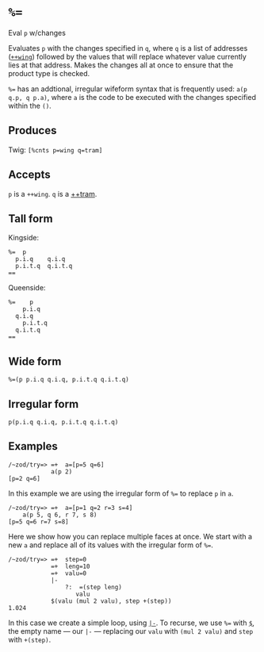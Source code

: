 `%=`
====

Eval `p` w/changes

Evaluates `p` with the changes specified in `q`, where `q` is a
list of addresses ([`++wing`]()) followed by the values that will
replace whatever value currently lies at that address. Makes the
changes all at once to ensure that the product type is checked.

`%=` has an addtional, irregular wifeform syntax that is
frequently used: `a(p q.p, q p.a)`, where `a` is the code to be
executed with the changes specified within the `()`.

Produces
--------

Twig: `[%cnts p=wing q=tram]`

Accepts
-------

`p` is a `++wing`. `q` is a [++tram]().

Tall form
---------

Kingside:

    %=  p
      p.i.q    q.i.q
      p.i.t.q  q.i.t.q
    ==

Queenside:

    %=    p
        p.i.q
      q.i.q
        p.i.t.q
      q.i.t.q
    ==

Wide form
---------

    %=(p p.i.q q.i.q, p.i.t.q q.i.t.q)

Irregular form
--------------

    p(p.i.q q.i.q, p.i.t.q q.i.t.q)

Examples
--------

    /~zod/try=> =+  a=[p=5 q=6]
                a(p 2)
    [p=2 q=6]

In this example we are using the irregular form of `%=` to replace `p`
in `a`.

    /~zod/try=> =+  a=[p=1 q=2 r=3 s=4]
        a(p 5, q 6, r 7, s 8)
    [p=5 q=6 r=7 s=8]

Here we show how you can replace multiple faces at once. We start with a
new `a` and replace all of its values with the irregular form of `%=`.

    /~zod/try=> =+  step=0
                =+  leng=10
                =+  valu=0
                |-
                    ?:  =(step leng)
                       valu
                $(valu (mul 2 valu), step +(step))
    1.024

In this case we create a simple loop, using [`|-`](). To recurse, we use
`%=` with [`$`](), the empty name — our `|-` — replacing our `valu` with
`(mul 2 valu)` and `step` with `+(step)`.
